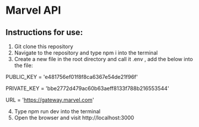 # Marvel API

## Instructions for use:

1. Git clone this repository
2. Navigate to the repository and type npm i into the terminal
3. Create a new file in the root directory and call it .env , add the below into the file:

PUBLIC_KEY = 'e481756ef01f8f8ca6367e54de21f96f'

PRIVATE_KEY = 'bbe2772d479ac60b63aeff8133f788b216553544'

URL = 'https://gateway.marvel.com'

4. Type npm run dev into the terminal
5. Open the browser and visit http://localhost:3000
